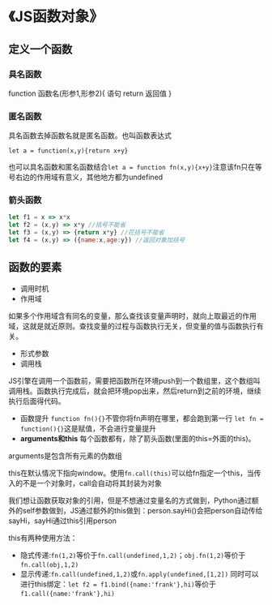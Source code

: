 # 《JS函数对象》
## 定义一个函数
### 具名函数
function 函数名(形参1,形参2){
    语句
    return 返回值
}
### 匿名函数
具名函数去掉函数名就是匿名函数。也叫函数表达式

`let a = function(x,y){return x+y}`

也可以具名函数和匿名函数结合`let a = function fn(x,y){x+y}`注意该fn只在等号右边的作用域有意义，其他地方都为undefined
### 箭头函数
```javascript
let f1 = x => x*x
let f2 = (x,y) => x*y //括号不能省
let f3 = (x,y) => {return x*y} //花括号不能省
let f4 = (x,y) => ({name:x,age:y}) //返回对象加括号
```
## 函数的要素
* 调用时机
* 作用域

如果多个作用域含有同名的变量，那么查找该变量声明时，就向上取最近的作用域，这就是就近原则。查找变量的过程与函数执行无关，但变量的值与函数执行有关。
* 形式参数
* 调用栈

JS引擎在调用一个函数前，需要把函数所在环境push到一个数组里，这个数组叫调用栈。函数执行完成后，就会把环境pop出来，然后return到之前的环境，继续执行后面得代码。
* 函数提升
`function fn(){}`不管你将fn声明在哪里，都会跑到第一行
`let fn = function(){}`这是赋值，不会进行变量提升
* **arguments和this**
每个函数都有，除了箭头函数(里面的this=外面的this)。

arguments是包含所有元素的伪数组

this在默认情况下指向window。使用`fn.call(this)`可以给fn指定一个this，当传入的不是一个对象时，call会自动将其封装为对象

我们想让函数获取对象的引用，但是不想通过变量名的方式做到，Python通过额外的self参数做到，JS通过额外的this做到：person.sayHi()会把person自动传给sayHi，sayHi通过this引用person

this有两种使用方法：
* 隐式传递:`fn(1,2)`等价于`fn.call(undefined,1,2)`；`obj.fn(1,2)`等价于`fn.call(obj,1,2)`
* 显示传递:`fn.call(undefined,1,2)`或`fn.apply(undefined,[1,2])`
同时可以进行this绑定：`let f2 = f1.bind({name:'frank'},hi)`等价于`f1.call({name:'frank'},hi)`